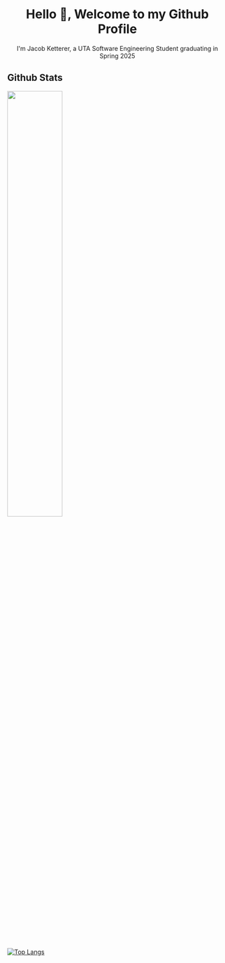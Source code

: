 <h1 align="center">Hello 👋, Welcome to my Github Profile</h1>
<p align="center">I'm Jacob Ketterer, a UTA Software Engineering Student graduating in Spring 2025</p>

<h2>Github Stats</h2>
<a href="https://github.com/jketterer02"><img width="50%" src="https://github-readme-stats-five-ivory-45.vercel.app/api?username=jketterer02&theme=blue_navy&show_icons=true"></a>

[![Top Langs](https://github-readme-stats.vercel.app/api/top-langs/?username=jketterer02&layout=compact&theme=blue_navy)](https://github.com/jketterer02)


